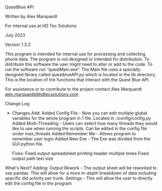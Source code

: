 QuestBlue API

Written by Alex Marquardt

For internal use at HD Tec Solutions

July 2023

Version 1.3.2

This program is intended for internal use for processing and collecting phone data. The program is not designed or intended for distribution. To distribute this software the user might need to alter or add to the code. To run the software run “questMain.exe”. The Main file uses a specially designed library called questblueAPI.py which is located in the lib directory. This is the location of the functions that interact with the Quest Blue API.


For assistance or to contribute to the project contact Alex Marquardt
alex.marquardt@hdtecsolutions.com


Change Log

- Changes
    Add:
        Added Config File - Now you can edit multiple global variables for the whole program in 1 file. Located in ./config/config.py
        Added Multi-Threading - Users can select how many threads they would like to use when running the scripts. Can be edited in the config file under max_threads
        Added Remember Me - Allows program to remember user login
        Added New Exe - The Exe was divided from the GUI python file. 

    Fixes:
        Fixed output spreadsheet printing header multiple times
        Fixed output path text size

What's Next?
    Adding:
        Output Rework - The output sheet will be reworked to use pandas. This will allow for a more in-depth breakdown of data including specific did activity per trunk.
        Settings - This will allow the user to directly edit the config file in the program
    
    